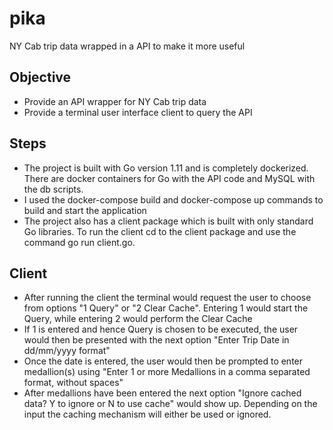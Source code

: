 # pika
NY Cab trip data wrapped in a API to make it more useful

## Objective
- Provide an API wrapper for NY Cab trip data
- Provide a terminal user interface client to query the API

## Steps
- The project is built with Go version 1.11 and is completely dockerized. There are docker containers for Go with the API code and MySQL with the db scripts.
- I used the docker-compose build and docker-compose up commands to build and start the application
- The project also has a client package which is built with only standard Go libraries. To run the client cd to the client package and use the command go run client.go.

## Client
- After running the client the terminal would request the user to choose from options "1 Query" or "2 Clear Cache". Entering 1 would start the Query, while entering 2 would perform the Clear Cache
- If 1 is entered and hence Query is chosen to be executed, the user would then be presented with the next option "Enter Trip Date in dd/mm/yyyy format"
- Once the date is entered, the user would then be prompted to enter medallion(s) using "Enter 1 or more Medallions in a comma separated format, without spaces"
- After medallions have been entered the next option "Ignore cached data? Y to ignore or N to use cache" would show up. Depending on the input the caching mechanism will either be used or ignored. 
